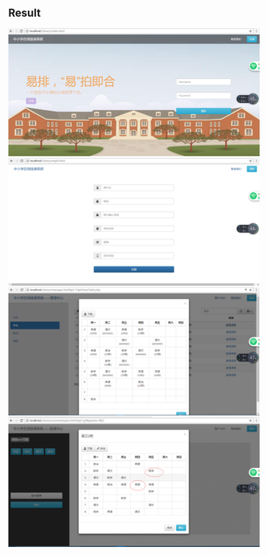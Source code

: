 ## Result
![](./img/index.png)  
![](./img/regist.png) 
![](./img/classtable.png) 
![](./img/manager.png) 